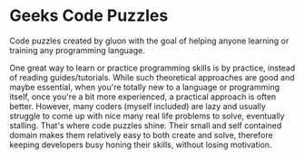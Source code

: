 # Geeks Code Puzzles

Code puzzles created by gluon with the goal of helping anyone learning or training any programming language.

One great way to learn or practice programming skills is by practice, instead of reading guides/tutorials. While such theoretical approaches are good and maybe essential, when you're totally new to a language or programming itself, once you're a bit more experienced, a practical approach is often better. However, many coders (myself included) are lazy and usually struggle to come up with nice many real life problems to solve, eventually stalling. That's where code puzzles shine. Their small and self contained domain makes them relatively easy to both create and solve, therefore keeping developers busy honing their skills, without losing motivation.